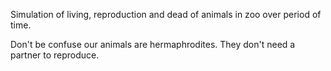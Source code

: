 Simulation of living, reproduction and dead of animals in zoo over period of time.

Don't be confuse our animals are hermaphrodites. They don't need a partner to reproduce.
